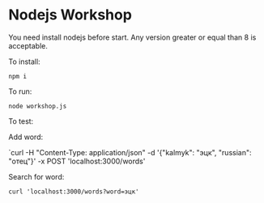 # Nodejs Workshop

You need install nodejs before start. Any version greater or equal than 8 is acceptable.

To install:

`npm i`

To run: 

`node workshop.js`

To test:

Add word: 

`curl -H "Content-Type: application/json" -d '{"kalmyk": "эцк", "russian": "отец"}' -x POST 'localhost:3000/words'

Search for word: 

`curl 'localhost:3000/words?word=эцк'`

